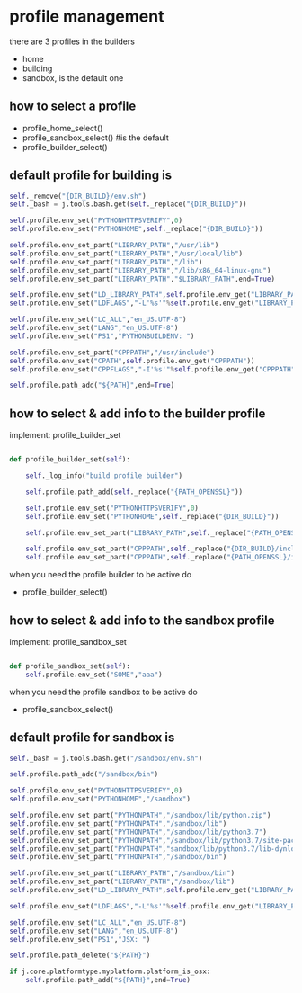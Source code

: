 # profile management

there are 3 profiles in the builders

- home
- building 
- sandbox, is the default one

## how to select a profile

- profile_home_select()  
- profile_sandbox_select() #is the default
- profile_builder_select()

## default profile for building is

```python
self._remove("{DIR_BUILD}/env.sh")
self._bash = j.tools.bash.get(self._replace("{DIR_BUILD}"))

self.profile.env_set("PYTHONHTTPSVERIFY",0)
self.profile.env_set("PYTHONHOME",self._replace("{DIR_BUILD}"))

self.profile.env_set_part("LIBRARY_PATH","/usr/lib")
self.profile.env_set_part("LIBRARY_PATH","/usr/local/lib")
self.profile.env_set_part("LIBRARY_PATH","/lib")
self.profile.env_set_part("LIBRARY_PATH","/lib/x86_64-linux-gnu")
self.profile.env_set_part("LIBRARY_PATH","$LIBRARY_PATH",end=True)

self.profile.env_set("LD_LIBRARY_PATH",self.profile.env_get("LIBRARY_PATH")) #makes copy
self.profile.env_set("LDFLAGS","-L'%s'"%self.profile.env_get("LIBRARY_PATH"))

self.profile.env_set("LC_ALL","en_US.UTF-8")
self.profile.env_set("LANG","en_US.UTF-8")
self.profile.env_set("PS1","PYTHONBUILDENV: ")

self.profile.env_set_part("CPPPATH","/usr/include")
self.profile.env_set("CPATH",self.profile.env_get("CPPPATH"))
self.profile.env_set("CPPFLAGS","-I'%s'"%self.profile.env_get("CPPPATH"))

self.profile.path_add("${PATH}",end=True)
```

## how to select & add info to the builder profile

implement: profile_builder_set

```python

def profile_builder_set(self):

    self._log_info("build profile builder")

    self.profile.path_add(self._replace("{PATH_OPENSSL}"))

    self.profile.env_set("PYTHONHTTPSVERIFY",0)
    self.profile.env_set("PYTHONHOME",self._replace("{DIR_BUILD}"))

    self.profile.env_set_part("LIBRARY_PATH",self._replace("{PATH_OPENSSL}/lib"))

    self.profile.env_set_part("CPPPATH",self._replace("{DIR_BUILD}/include/python3.7m"))
    self.profile.env_set_part("CPPPATH",self._replace("{PATH_OPENSSL}/include"))

```

when you need the profile builder to be active do

- profile_builder_select()

## how to select & add info to the sandbox profile

implement: profile_sandbox_set

```python

def profile_sandbox_set(self):
    self.profile.env_set("SOME","aaa")

```

when you need the profile sandbox to be active do

- profile_sandbox_select()

## default profile for sandbox is

```python
self._bash = j.tools.bash.get("/sandbox/env.sh")

self.profile.path_add("/sandbox/bin")

self.profile.env_set("PYTHONHTTPSVERIFY",0)
self.profile.env_set("PYTHONHOME","/sandbox")

self.profile.env_set_part("PYTHONPATH","/sandbox/lib/python.zip")
self.profile.env_set_part("PYTHONPATH","/sandbox/lib")
self.profile.env_set_part("PYTHONPATH","/sandbox/lib/python3.7")
self.profile.env_set_part("PYTHONPATH","/sandbox/lib/python3.7/site-packages")
self.profile.env_set_part("PYTHONPATH","sandbox/lib/python3.7/lib-dynload")
self.profile.env_set_part("PYTHONPATH","/sandbox/bin")

self.profile.env_set_part("LIBRARY_PATH","/sandbox/bin")
self.profile.env_set_part("LIBRARY_PATH","/sandbox/lib")
self.profile.env_set("LD_LIBRARY_PATH",self.profile.env_get("LIBRARY_PATH")) #makes copy

self.profile.env_set("LDFLAGS","-L'%s'"%self.profile.env_get("LIBRARY_PATH"))

self.profile.env_set("LC_ALL","en_US.UTF-8")
self.profile.env_set("LANG","en_US.UTF-8")
self.profile.env_set("PS1","JSX: ")

self.profile.path_delete("${PATH}")

if j.core.platformtype.myplatform.platform_is_osx:
    self.profile.path_add("${PATH}",end=True)
```
